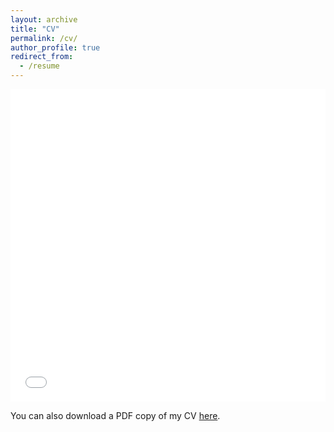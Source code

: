 ```yaml
---
layout: archive
title: "CV"
permalink: /cv/
author_profile: true
redirect_from:
  - /resume
---
```


<iframe src="/files/pdf/WeiHanCV.pdf" width="100%" height="500" frameborder="no" border="0" marginwidth="0" marginheight="0"></iframe>

You can also download a PDF copy of my CV [here](/files/pdf/WeiHanCV.pdf).